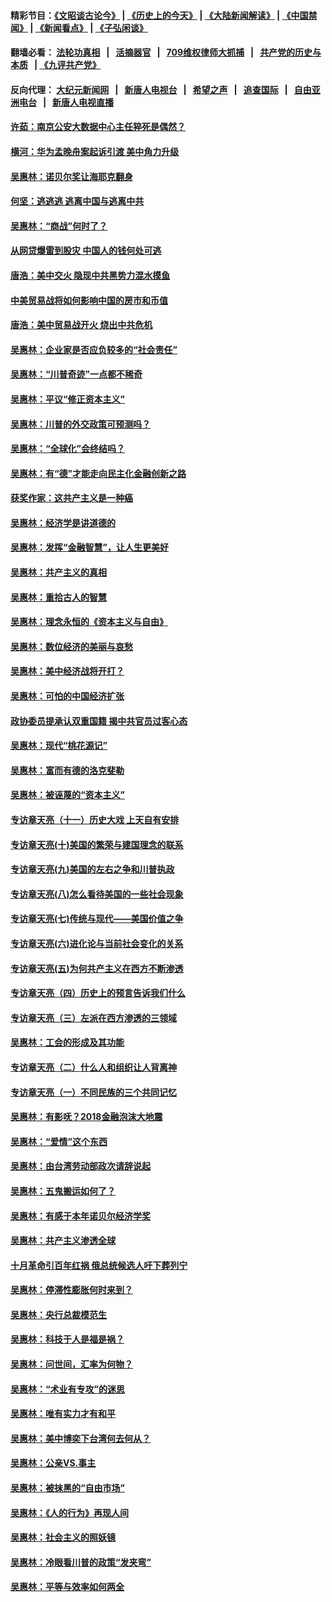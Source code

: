 #### 精彩节目：[《文昭谈古论今》](http://134.209.198.168/wenzhao) | [《历史上的今天》](http://134.209.198.168/today-in-history) | [《大陆新闻解读》](http://134.209.198.168/ntdtv-comedy) | [《中国禁闻》](http://134.209.198.168/ntdtv-news) | [《新闻看点》](http://134.209.198.168/news-insight) | [《子弘闲谈》](http://134.209.198.168/zihongxiantan/) 

  #### 翻墙必看： [法轮功真相](http://134.209.198.168:10000/videos/truth.html) &nbsp;&nbsp;|&nbsp;&nbsp; [活摘器官](http://134.209.198.168:10000/videos/res/Organs/) &nbsp;&nbsp;|&nbsp;&nbsp; [709维权律师大抓捕](http://134.209.198.168:10000/videos/709/) &nbsp;&nbsp;|&nbsp;&nbsp; [共产党的历史与本质](http://134.209.198.168:10000/videos/ccp.html) &nbsp;&nbsp;| [《九评共产党》](http://134.209.198.168:10000/videos/jiuping/) 

#### 反向代理： [大纪元新闻网](http://134.209.198.168:10080/) &nbsp;&nbsp;|&nbsp;&nbsp; [新唐人电视台](http://134.209.198.168:8000/) &nbsp;&nbsp;|&nbsp;&nbsp; [希望之声](http://134.209.198.168:8200/) &nbsp;&nbsp;|&nbsp;&nbsp; [追查国际](http://134.209.198.168:10010/) &nbsp;&nbsp;|&nbsp;&nbsp; [自由亚洲电台](http://134.209.198.168:9800/) &nbsp;&nbsp;|&nbsp;&nbsp; [新唐人电视直播](http://134.209.198.168/) 

#### [许茹：南京公安大数据中心主任猝死是偶然？](../pages/nsc423/n11064744.md?t=03312137) 

#### [横河：华为孟晚舟案起诉引渡 美中角力升级](../pages/nsc423/n11027230.md?t=03312137) 

#### [吴惠林：诺贝尔奖让海耶克翻身](../pages/nsc423/n10890049.md?t=03312137) 

#### [何坚：逃逃逃 逃离中国与逃离中共](../pages/nsc423/n10592891.md?t=03312137) 

#### [吴惠林：“商战”何时了？](../pages/nsc423/n10573558.md?t=03312137) 

#### [从网贷爆雷到股灾 中国人的钱何处可逃](../pages/nsc423/n10572800.md?t=03312137) 

#### [唐浩：美中交火 隐现中共黑势力混水摸鱼](../pages/nsc423/n10544040.md?t=03312137) 

#### [中美贸易战将如何影响中国的房市和币值](../pages/nsc423/n10543697.md?t=03312137) 

#### [唐浩：美中贸易战开火 烧出中共危机](../pages/nsc423/n10540126.md?t=03312137) 

#### [吴惠林：企业家是否应负较多的“社会责任”](../pages/nsc423/n10535022.md?t=03312137) 

#### [吴惠林：“川普奇迹”一点都不稀奇](../pages/nsc423/n10512808.md?t=03312137) 

#### [吴惠林：平议“修正资本主义”](../pages/nsc423/n10495724.md?t=03312137) 

#### [吴惠林：川普的外交政策可预测吗？](../pages/nsc423/n10462387.md?t=03312137) 

#### [吴惠林：“全球化”会终结吗？](../pages/nsc423/n10452838.md?t=03312137) 

#### [吴惠林：有“德”才能走向民主化金融创新之路](../pages/nsc423/n10432292.md?t=03312137) 

#### [获奖作家：这共产主义是一种癌](../pages/nsc423/n10431541.md?t=03312137) 

#### [吴惠林：经济学是讲道德的](../pages/nsc423/n10398014.md?t=03312137) 

#### [吴惠林：发挥“金融智慧”，让人生更美好](../pages/nsc423/n10375019.md?t=03312137) 

#### [吴惠林：共产主义的真相](../pages/nsc423/n10351394.md?t=03312137) 

#### [吴惠林：重拾古人的智慧](../pages/nsc423/n10337691.md?t=03312137) 

#### [吴惠林：理念永恒的《资本主义与自由》](../pages/nsc423/n10316274.md?t=03312137) 

#### [吴惠林：数位经济的美丽与哀愁](../pages/nsc423/n10292946.md?t=03312137) 

#### [吴惠林：美中经济战将开打？](../pages/nsc423/n10258825.md?t=03312137) 

#### [吴惠林：可怕的中国经济扩张](../pages/nsc423/n10219147.md?t=03312137) 

#### [政协委员提承认双重国籍 揭中共官员过客心态](../pages/nsc423/n10208809.md?t=03312137) 

#### [吴惠林：现代“桃花源记”](../pages/nsc423/n10185234.md?t=03312137) 

#### [吴惠林：富而有德的洛克斐勒](../pages/nsc423/n10142264.md?t=03312137) 

#### [吴惠林：被诬蔑的“资本主义”](../pages/nsc423/n10124816.md?t=03312137) 

#### [专访章天亮（十一）历史大戏 上天自有安排](../pages/nsc423/n10094905.md?t=03312137) 

#### [专访章天亮(十)美国的繁荣与建国理念的联系](../pages/nsc423/n10094899.md?t=03312137) 

#### [专访章天亮(九)美国的左右之争和川普执政](../pages/nsc423/n10094889.md?t=03312137) 

#### [专访章天亮(八)怎么看待美国的一些社会现象](../pages/nsc423/n10094857.md?t=03312137) 

#### [专访章天亮(七)传统与现代——美国价值之争](../pages/nsc423/n10093140.md?t=03312137) 

#### [专访章天亮(六)进化论与当前社会变化的关系](../pages/nsc423/n10092036.md?t=03312137) 

#### [专访章天亮(五)为何共产主义在西方不断渗透](../pages/nsc423/n10083620.md?t=03312137) 

#### [专访章天亮（四）历史上的预言告诉我们什么](../pages/nsc423/n10083606.md?t=03312137) 

#### [专访章天亮（三）左派在西方渗透的三领域](../pages/nsc423/n10081115.md?t=03312137) 

#### [吴惠林：工会的形成及其功能](../pages/nsc423/n10080633.md?t=03312137) 

#### [专访章天亮（二）什么人和组织让人背离神](../pages/nsc423/n10076637.md?t=03312137) 

#### [专访章天亮（一）不同民族的三个共同记忆](../pages/nsc423/n10074188.md?t=03312137) 

#### [吴惠林：有影呒？2018金融泡沫大地震](../pages/nsc423/n10040534.md?t=03312137) 

#### [吴惠林：“爱情”这个东西](../pages/nsc423/n10019423.md?t=03312137) 

#### [吴惠林：由台湾劳动部政次请辞说起](../pages/nsc423/n9979679.md?t=03312137) 

#### [吴惠林：五鬼搬运如何了？](../pages/nsc423/n9925338.md?t=03312137) 

#### [吴惠林：有感于本年诺贝尔经济学奖](../pages/nsc423/n9871883.md?t=03312137) 

#### [吴惠林：共产主义渗透全球](../pages/nsc423/n9812748.md?t=03312137) 

#### [十月革命引百年红祸 俄总统候选人吁下葬列宁](../pages/nsc423/n9810182.md?t=03312137) 

#### [吴惠林：停滞性膨胀何时来到？](../pages/nsc423/n9764136.md?t=03312137) 

#### [吴惠林：央行总裁模范生](../pages/nsc423/n9728134.md?t=03312137) 

#### [吴惠林：科技于人是福是祸？](../pages/nsc423/n9672982.md?t=03312137) 

#### [吴惠林：问世间，汇率为何物？](../pages/nsc423/n9621788.md?t=03312137) 

#### [吴惠林：“术业有专攻”的迷思](../pages/nsc423/n9580363.md?t=03312137) 

#### [吴惠林：唯有实力才有和平](../pages/nsc423/n9529599.md?t=03312137) 

#### [吴惠林：美中博奕下台湾何去何从？](../pages/nsc423/n9483598.md?t=03312137) 

#### [吴惠林：公亲VS.事主](../pages/nsc423/n9425637.md?t=03312137) 

#### [吴惠林：被抹黑的“自由市场”](../pages/nsc423/n9351545.md?t=03312137) 

#### [吴惠林：《人的行为》再现人间](../pages/nsc423/n9296339.md?t=03312137) 

#### [吴惠林：社会主义的照妖镜](../pages/nsc423/n9243460.md?t=03312137) 

#### [吴惠林：冷眼看川普的政策“发夹弯”](../pages/nsc423/n9120684.md?t=03312137) 

#### [吴惠林：平等与效率如何两全](../pages/nsc423/n9075430.md?t=03312137) 


